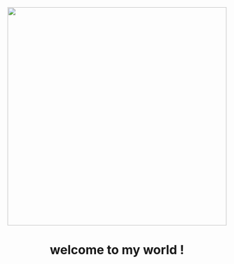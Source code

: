 <div id="header" align="center">
  <a href="https://phamhungbk60.github.io/bouncing-ball-game/">
    <img src="https://thanhdattech.net/wp-content/uploads/2018/09/game-khung-long-trem-chrome.gif" width="500"/>
  </a>
  <h1>welcome to my world ! </h1>
</div>

<!--
**phamhungbk60/phamhungbk60** is a ✨ _special_ ✨ repository because its `README.md` (this file) appears on your GitHub profile.

Here are some ideas to get you started:

- 🔭 I’m currently working on ...
- 🌱 I’m currently learning ...
- 👯 I’m looking to collaborate on ...
- 🤔 I’m looking for help with ...
- 💬 Ask me about ...
- 📫 How to reach me: ...
- 😄 Pronouns: ...
- ⚡ Fun fact: ...
-->
